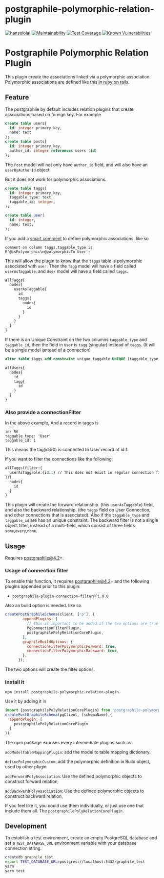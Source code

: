 # postgraphile-polymorphic-relation-plugin
[![hansololai](https://circleci.com/gh/hansololai/postgraphile-polymorphic-relation-plugin.svg?style=svg)](https://app.circleci.com/pipelines/github/hansololai/postgraphile-polymorphic-relation-plugin?branch=master)
[![Maintainability](https://api.codeclimate.com/v1/badges/7ad51fc0d6c2b9c5e416/maintainability)](https://codeclimate.com/github/hansololai/postgraphile-polymorphic-relation-plugin/maintainability)
[![Test Coverage](https://api.codeclimate.com/v1/badges/7ad51fc0d6c2b9c5e416/test_coverage)](https://codeclimate.com/github/hansololai/postgraphile-polymorphic-relation-plugin/test_coverage)
[![Known Vulnerabilities](https://snyk.io//test/github/hansololai/postgraphile-polymorphic-relation-plugin/badge.svg?targetFile=package.json)](https://snyk.io//test/github/hansololai/postgraphile-polymorphic-relation-plugin?targetFile=package.json)
<!-- [![npm version](https://img.shields.io/npm/v/postgraphile-plugin-connection-filter-polymorphic)](https://www.npmjs.com/package/postgraphile-plugin-connection-filter-polymorphic) -->

# Postgraphile Polymorphic Relation Plugin
This plugin create the associations linked via a polymorphic association. Polymorphic associations are defined like this [in ruby on rails](https://guides.rubyonrails.org/association_basics.html#polymorphic-associations).


## Feature
The postgraphile by default includes relation plugins that create associations based on foreign key. For example
```sql
create table users{
  id: integer primary_key,
  name: text
};
create table posts{
  id: integer primary_key,
  author_id: integer references users (id)
};
```
The `Post` model will not only have `author_id` field, and will also have an `userByAuthorId` object. 

But it does not work for polymorphic associations. 
```sql
create table taggs(
  id: integer primary_key,
  taggable_type: text,
  taggable_id: integer,
);

create table user(
  id: integer,
  name: text,
);
```
If you add a [smart comment](https://www.graphile.org/postgraphile/smart-comments/#gatsby-focus-wrapper) to define polymorphic associations. like so 
```
comment on column taggs.taggable_type is E'@isPolymorphic\n@polymorphicTo User';
```
This will allow the plugin to know that the `taggs` table is polymorphic associated with `user`. Then the `Tagg` model will have a field called `userAsTaggable`.  and `User` model will have a field called `taggs`. 
```graphql
allTaggs{
  nodes{
    userAsTaggable{
      id
      taggs{
        nodes{
          id
        }
      }
    }
  }
}
```

If there is an Unique Constraint on the two columns `taggable_type` and `taggable_id`, then the field in `User` is `tagg` (singular) instead of `taggs`. (It will be a single model isntead of a connection)

```sql
alter table taggs add constraint unique_taggable UNIQUE (taggable_type, taggable_id);
```

```graphql
allUsers{
  nodes{
    id
    tagg{
      id
    }
  }
}
```
### Also provide a connectionFilter
In the above example, 
And a record in taggs is 
```
id: 50
taggable_type: 'User'
taggable_id: 1
```
This means the tag(id:50) is connected to User record of id:1. 

If you want to filter the connections like the following:
```graphql
allTaggs(filter:{
  userAsTaggable:{id:1} // This does not exist in regular connection filter
}){
  nodes{
    id
  }
}
```
This plugin will create the forward relationship. (this `userAsTaggable`) field, and also the backward relationship. (the `taggs` field on User Connection, and other connections that is associated). Also if the `taggable_type` and `taggable_id` are has an unique constraint. The backward filter is not a single object filter, instead of a multi-field, which consist of three fields `some`,`every`,`none`. 

## Usage
Requires postgraphile@4.2+. 
### Usage of connection filter
To enable this function, it requires postgraphile@4.2+ and the following plugins appended prior to this plugin:
- `postgraphile-plugin-connection-filter@^1.0.0`

Also an build option is needed. like so
```js
createPostGraphileSchema(client, ['p'], {
        appendPlugins: [
          // This is important to be added if the two options are true
          PgConnectionFilterPlugin, 
          postgraphilePolyRelationCorePlugin,
        ],
        graphileBuildOptions: {
          connectionFilterPolymorphicForward: true,
          connectionFilterPolymorphicBackward: true,
        },
      });
```
The two options will create the filter options. 

### Install it
```
npm install postgraphile-polymorphic-relation-plugin
```
Use it by adding it in

```js
import {postgraphilePolyRelationCorePlugin} from 'postgraphile-polymorphic-relation-plugin';
createPostGraphileSchema(pgClient, [schemaName],{
  appendPlugin: [
    postgraphilePolyRelationCorePlugin
  ]
})
```

The npm package exposes every intermediate plugins such as 

`addModelTableMappingPlugin`: add the model to table mapping dictionary.

`definePolymorphicCustom`: add the polymorphic definition in Build object, used by other plugin

`addForwardPolyAssociation`: Use the defined polymorphic objects to construct forward relation,

`addBackwardPolyAssociation`: Use the defined polymorphic objects to construct backward relation, 

If you feel like it, you could use them individually, or just use one that include them all. The `postgraphilePolyRelationCorePlugin`.
## Development

To establish a test environment, create an empty PostgreSQL database and set a `TEST_DATABASE_URL` environment variable with your database connection string.

```bash
createdb graphile_test
export TEST_DATABASE_URL=postgres://localhost:5432/graphile_test
yarn
yarn test
```
